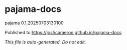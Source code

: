 # pajama-docs
pajama 0.1.20250703130100

Published to https://joshcameron.github.io/pajama-docs

*This file is auto-generated. Do not edit.*

